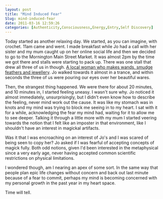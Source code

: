 ```yaml
---
layout: post
title: "Mind Induced Fear"
Slug: mind-induced-fear
date: 2011-03-16 12:59:26
categories: [Authenticity,Consciousness,Energy,Entry,Self Discovery]
---
```

Today started as another relaxing day. We started, as you can imagine, with crochet. 11am came and went. I made breakfast while Jo had a call with her sister and my mum caught up on her online social life and then we decided to go to the Mornington Main Street Market. It was almost 2pm by the time we got there and stalls were starting to pack up. There was one stall that drew all three of us in though. [A local woman who makes wands, smudge feathers and jewellery](http://www.facebook.com/pages/Enchanted-Shaman-Magical-Creations/161397957212767). Jo walked towards it almost in a trance, and within seconds the three of us were pouring our eyes over her beautiful wares.

Then, the strangest thing happened. We were there for about 20 minutes, and 10 minutes in, I started feeling uneasy. I wasn't sure why. Jo noticed it almost immediately, unsurprisingly, but I didn't even know how to describe the feeling, never mind work out the cause. It was like my stomach was in knots and my mind was trying to block me seeing in to my heart. I sat with it for a while, acknowledging the fear my mind had, waiting for it to allow me to see deeper. Talking it through a little more with my mum I started veering towards the notion that I felt like an imposter in that environment, like I shouldn't have an interest in magickal artifacts.

Was it that I was encroaching on an interest of Jo's and I was scared of being seen to copy her? Jo asked if I was fearful of accepting concepts of magick fully. Both odd notions, given I'd been interested in the metaphysical since a very early age, never having accepted common scientific restrictions on physical limitations.

I wondered though, am I nearing an apex of some sort. In the same way that people plan epic life changes without concern and back out last minute because of a fear to commit, perhaps my mind is becoming concerned with my personal growth in the past year in my heart space.

Time will tell.
